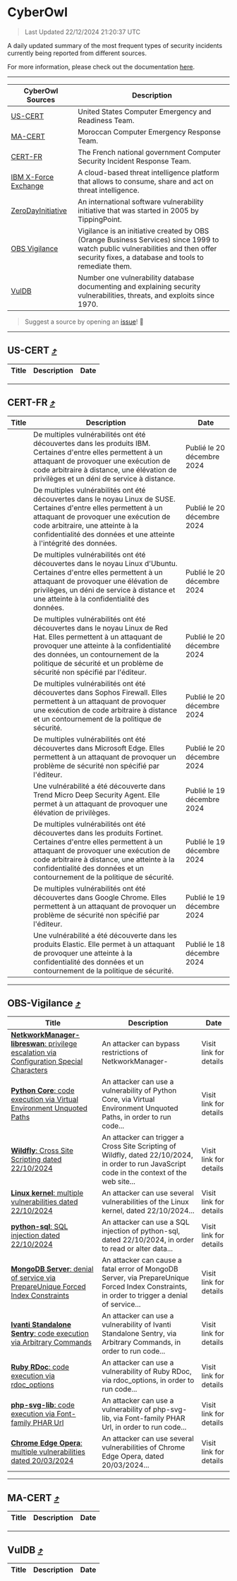 
 <div id='top'></div>

# CyberOwl

 > Last Updated 22/12/2024 21:20:37 UTC
 
 A daily updated summary of the most frequent types of security incidents currently being reported from different sources.
 
 For more information, please check out the documentation [here](./docs/README.md).
 
 ---
 |CyberOwl Sources|Description|
 |---|---|
 |[US-CERT](#us-cert-arrow_heading_up)|United States Computer Emergency and Readiness Team.|
 |[MA-CERT](#ma-cert-arrow_heading_up)|Moroccan Computer Emergency Response Team.|
 |[CERT-FR](#cert-fr-arrow_heading_up)|The French national government Computer Security Incident Response Team.|
 |[IBM X-Force Exchange](#ibmcloud-arrow_heading_up)|A cloud-based threat intelligence platform that allows to consume, share and act on threat intelligence.|
 |[ZeroDayInitiative](#zerodayinitiative-arrow_heading_up)|An international software vulnerability initiative that was started in 2005 by TippingPoint.|
 |[OBS Vigilance](#obs-vigilance-arrow_heading_up)|Vigilance is an initiative created by OBS (Orange Business Services) since 1999 to watch public vulnerabilities and then offer security fixes, a database and tools to remediate them.|
 |[VulDB](#vuldb-arrow_heading_up)|Number one vulnerability database documenting and explaining security vulnerabilities, threats, and exploits since 1970.|
 
 > Suggest a source by opening an [issue](https://github.com/karimhabush/cyberowl/issues)! :raised_hands:
 ---

## US-CERT [:arrow_heading_up:](#cyberowl)

 |Title|Description|Date|
 |---|---|---|
 
 ---

## CERT-FR [:arrow_heading_up:](#cyberowl)

 |Title|Description|Date|
 |---|---|---|
 |[](https://www.cert.ssi.gouv.fr/avis/CERTFR-2024-AVI-1103/)|De multiples vulnérabilités ont été découvertes dans les produits IBM. Certaines d'entre elles permettent à un attaquant de provoquer une exécution de code arbitraire à distance, une élévation de privilèges et un déni de service à distance.|Publié le 20 décembre 2024|
 |[](https://www.cert.ssi.gouv.fr/avis/CERTFR-2024-AVI-1102/)|De multiples vulnérabilités ont été découvertes dans le noyau Linux de SUSE. Certaines d'entre elles permettent à un attaquant de provoquer une exécution de code arbitraire, une atteinte à la confidentialité des données et une atteinte à l'intégrité des données.|Publié le 20 décembre 2024|
 |[](https://www.cert.ssi.gouv.fr/avis/CERTFR-2024-AVI-1101/)|De multiples vulnérabilités ont été découvertes dans le noyau Linux d'Ubuntu. Certaines d'entre elles permettent à un attaquant de provoquer une élévation de privilèges, un déni de service à distance et une atteinte à la confidentialité des données.|Publié le 20 décembre 2024|
 |[](https://www.cert.ssi.gouv.fr/avis/CERTFR-2024-AVI-1100/)|De multiples vulnérabilités ont été découvertes dans le noyau Linux de Red Hat. Elles permettent à un attaquant de provoquer une atteinte à la confidentialité des données, un contournement de la politique de sécurité et un problème de sécurité non spécifié par l'éditeur.|Publié le 20 décembre 2024|
 |[](https://www.cert.ssi.gouv.fr/avis/CERTFR-2024-AVI-1099/)|De multiples vulnérabilités ont été découvertes dans Sophos Firewall. Elles permettent à un attaquant de provoquer une exécution de code arbitraire à distance et un contournement de la politique de sécurité.|Publié le 20 décembre 2024|
 |[](https://www.cert.ssi.gouv.fr/avis/CERTFR-2024-AVI-1098/)|De multiples vulnérabilités ont été découvertes dans Microsoft Edge. Elles permettent à un attaquant de provoquer un problème de sécurité non spécifié par l'éditeur.|Publié le 20 décembre 2024|
 |[](https://www.cert.ssi.gouv.fr/avis/CERTFR-2024-AVI-1097/)|Une vulnérabilité a été découverte dans Trend Micro Deep Security Agent. Elle permet à un attaquant de provoquer une élévation de privilèges.|Publié le 19 décembre 2024|
 |[](https://www.cert.ssi.gouv.fr/avis/CERTFR-2024-AVI-1096/)|De multiples vulnérabilités ont été découvertes dans les produits Fortinet. Certaines d'entre elles permettent à un attaquant de provoquer une exécution de code arbitraire à distance, une atteinte à la confidentialité des données et un contournement de la politique de sécurité.|Publié le 19 décembre 2024|
 |[](https://www.cert.ssi.gouv.fr/avis/CERTFR-2024-AVI-1095/)|De multiples vulnérabilités ont été découvertes dans Google Chrome. Elles permettent à un attaquant de provoquer un problème de sécurité non spécifié par l'éditeur.|Publié le 19 décembre 2024|
 |[](https://www.cert.ssi.gouv.fr/avis/CERTFR-2024-AVI-1094/)|Une vulnérabilité a été découverte dans les produits Elastic. Elle permet à un attaquant de provoquer une atteinte à la confidentialité des données et un contournement de la politique de sécurité.|Publié le 18 décembre 2024|
 
 ---

## OBS-Vigilance [:arrow_heading_up:](#cyberowl)

 |Title|Description|Date|
 |---|---|---|
 |[<a href="https://vigilance.fr/vulnerability/NetkworkManager-libreswan-privilege-escalation-via-Configuration-Special-Characters-45446" class="noirorange"><b>NetkworkManager-<wbr>libreswan</wbr></b>: privilege escalation via Configuration Special Characters</a>](https://vigilance.fr/vulnerability/NetkworkManager-libreswan-privilege-escalation-via-Configuration-Special-Characters-45446)|An attacker can bypass restrictions of NetkworkManager-|Visit link for details|
 |[<a href="https://vigilance.fr/vulnerability/Python-Core-code-execution-via-Virtual-Environment-Unquoted-Paths-45445" class="noirorange"><b>Python Core</b>: code execution via Virtual Environment Unquoted Paths</a>](https://vigilance.fr/vulnerability/Python-Core-code-execution-via-Virtual-Environment-Unquoted-Paths-45445)|An attacker can use a vulnerability of Python Core, via Virtual Environment Unquoted Paths, in order to run code...|Visit link for details|
 |[<a href="https://vigilance.fr/vulnerability/Wildfly-Cross-Site-Scripting-dated-22-10-2024-45443" class="noirorange"><b>Wildfly</b>: Cross Site Scripting dated 22/10/2024</a>](https://vigilance.fr/vulnerability/Wildfly-Cross-Site-Scripting-dated-22-10-2024-45443)|An attacker can trigger a Cross Site Scripting of Wildfly, dated 22/10/2024, in order to run JavaScript code in the context of the web site...|Visit link for details|
 |[<a href="https://vigilance.fr/vulnerability/Linux-kernel-multiple-vulnerabilities-dated-22-10-2024-45441" class="noirorange"><b>Linux kernel</b>: multiple vulnerabilities dated 22/10/2024</a>](https://vigilance.fr/vulnerability/Linux-kernel-multiple-vulnerabilities-dated-22-10-2024-45441)|An attacker can use several vulnerabilities of the Linux kernel, dated 22/10/2024...|Visit link for details|
 |[<a href="https://vigilance.fr/vulnerability/python-sql-SQL-injection-dated-22-10-2024-45440" class="noirorange"><b>python-sql</b>: SQL injection dated 22/10/2024</a>](https://vigilance.fr/vulnerability/python-sql-SQL-injection-dated-22-10-2024-45440)|An attacker can use a SQL injection of python-sql, dated 22/10/2024, in order to read or alter data...|Visit link for details|
 |[<a href="https://vigilance.fr/vulnerability/MongoDB-Server-denial-of-service-via-PrepareUnique-Forced-Index-Constraints-45439" class="noirorange"><b>MongoDB Server</b>: denial of service via PrepareUnique Forced Index Constraints</a>](https://vigilance.fr/vulnerability/MongoDB-Server-denial-of-service-via-PrepareUnique-Forced-Index-Constraints-45439)|An attacker can cause a fatal error of MongoDB Server, via PrepareUnique Forced Index Constraints, in order to trigger a denial of service...|Visit link for details|
 |[<a href="https://vigilance.fr/vulnerability/Ivanti-Standalone-Sentry-code-execution-via-Arbitrary-Commands-43842" class="noirorange"><b>Ivanti Standalone Sentry</b>: code execution via Arbitrary Commands</a>](https://vigilance.fr/vulnerability/Ivanti-Standalone-Sentry-code-execution-via-Arbitrary-Commands-43842)|An attacker can use a vulnerability of Ivanti Standalone Sentry, via Arbitrary Commands, in order to run code...|Visit link for details|
 |[<a href="https://vigilance.fr/vulnerability/Ruby-RDoc-code-execution-via-rdoc-options-43839" class="noirorange"><b>Ruby RDoc</b>: code execution via rdoc_options</a>](https://vigilance.fr/vulnerability/Ruby-RDoc-code-execution-via-rdoc-options-43839)|An attacker can use a vulnerability of Ruby RDoc, via rdoc_options, in order to run code...|Visit link for details|
 |[<a href="https://vigilance.fr/vulnerability/php-svg-lib-code-execution-via-Font-family-PHAR-Url-43835" class="noirorange"><b>php-svg-lib</b>: code execution via Font-family PHAR Url</a>](https://vigilance.fr/vulnerability/php-svg-lib-code-execution-via-Font-family-PHAR-Url-43835)|An attacker can use a vulnerability of php-svg-lib, via Font-family PHAR Url, in order to run code...|Visit link for details|
 |[<a href="https://vigilance.fr/vulnerability/Chrome-Edge-Opera-multiple-vulnerabilities-dated-20-03-2024-43827" class="noirorange"><b>Chrome  Edge  Opera</b>: multiple vulnerabilities dated 20/03/2024</a>](https://vigilance.fr/vulnerability/Chrome-Edge-Opera-multiple-vulnerabilities-dated-20-03-2024-43827)|An attacker can use several vulnerabilities of Chrome  Edge  Opera, dated 20/03/2024...|Visit link for details|
 
 ---

## MA-CERT [:arrow_heading_up:](#cyberowl)

 |Title|Description|Date|
 |---|---|---|
 
 ---

## VulDB [:arrow_heading_up:](#cyberowl)

 |Title|Description|Date|
 |---|---|---|
 